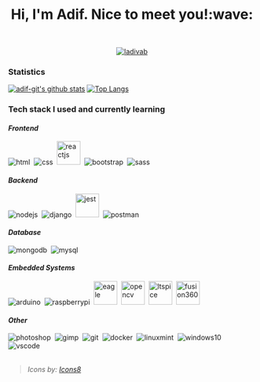 <h1 align="center"> Hi, I'm Adif. Nice to meet you!:wave:</h1>
<br>
<p align="center">
  <a href="https://adif-git.github.io/profile-page" target="blank">
    <img src="https://img.shields.io/badge/-Website-333333?style=flat" alt="ladivab">
  </a>
</p>

### Statistics
[![adif-git's github stats](https://github-readme-stats.vercel.app/api?username=adif-git&theme=radical&show_icons=true)](https://github.com/anuraghazra/github-readme-stats)
[![Top Langs](https://github-readme-stats.vercel.app/api/top-langs/?username=adif-git&langs_count=10&layout=compact&theme=radical)](https://github.com/anuraghazra/github-readme-stats)

### Tech stack I used and currently learning
#### *Frontend*
<span>
  <img src="https://img.icons8.com/color/48/000000/html-5.png" alt="html"/>&nbsp
  <img src="https://img.icons8.com/color/48/000000/css3.png" alt="css"/>&nbsp
  <img src="https://img.icons8.com/plasticine/48/000000/react.png" width="auto" height="48" alt="reactjs"/>&nbsp
  <img src="https://img.icons8.com/color/48/000000/bootstrap.png" alt="bootstrap"/>&nbsp
  <img src="https://img.icons8.com/color/48/000000/sass.png" alt="sass"/>
</span>

#### *Backend*
<span>
  <img src="https://img.icons8.com/color/48/000000/nodejs.png" alt="nodejs"/>&nbsp
  <img src="https://img.icons8.com/color/48/000000/django.png" alt="django"/>&nbsp
  <img src="https://seeklogo.com/images/J/jest-logo-F9901EBBF7-seeklogo.com.png" width="auto" height="48" alt="jest"/>&nbsp
  <img src="https://img.icons8.com/wired/48/000000/postman-api.png" alt="postman"/>
</span>

#### *Database*
<span>
  <img src="https://img.icons8.com/color/48/000000/mongodb.png" alt="mongodb"/>&nbsp
  <img src="https://img.icons8.com/ios/48/000000/mysql-logo.png" alt="mysql"/>
</span>

#### *Embedded Systems*
<span>
  <img src="https://img.icons8.com/color/48/000000/arduino.png" alt="arduino"/>&nbsp
  <img src="https://img.icons8.com/color/48/000000/raspberry-pi.png" alt="raspberrypi"/>&nbsp
  <img src="https://images.g2crowd.com/uploads/product/image/large_detail/large_detail_977c0721699223be28566021a78599e9/autodesk-eagle.png" width="auto" height="48" alt="eagle"/>&nbsp
  <img src="https://upload.wikimedia.org/wikipedia/commons/thumb/3/32/OpenCV_Logo_with_text_svg_version.svg/1200px-OpenCV_Logo_with_text_svg_version.svg.png" alt="opencv" width="auto" height="48"/>&nbsp
  <img src="https://bdars.org.au/wp-content/uploads/2018/06/LTSpice-logo.png" alt="ltspice" width="auto" height="48"/>&nbsp
  <img src="https://www.pngitem.com/pimgs/m/437-4375158_autodesk-fusion-360-logo-nt-fusion-360-logo.png" alt="fusion360" width="auto" height="48"/>
</span>

#### *Other*
<span>
  <img src="https://img.icons8.com/color/48/000000/adobe-photoshop.png" alt="photoshop"/>&nbsp
  <img src="https://img.icons8.com/fluent/48/000000/gimp.png" alt="gimp"/>&nbsp
  <img src="https://img.icons8.com/color/48/000000/git.png" alt="git"/>&nbsp
  <img src="https://img.icons8.com/color/48/000000/docker.png" alt="docker"/>&nbsp
  <img src="https://img.icons8.com/color/48/000000/linux-mint.png" alt="linuxmint"/>&nbsp
  <img src="https://img.icons8.com/color/48/000000/windows-10.png" alt="windows10"/>&nbsp
  <img src="https://img.icons8.com/fluent/48/000000/visual-studio-code-2019.png" alt="vscode"/>
</span>
<br>
<br>

>*Icons by: <a href="https://icons8.com/">Icons8</a>*
